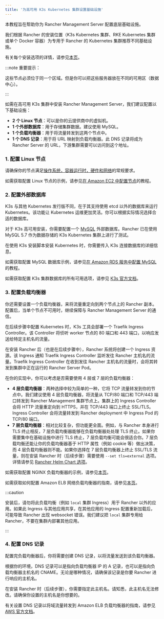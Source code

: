 ```yaml
---
title: '为高可用 K3s Kubernetes 集群设置基础设施'
---
```


本教程旨在帮助你为 Rancher Management Server 配置底层基础设施。

我们根据 Rancher 的安装位置（K3s Kubernetes 集群、RKE Kubernetes 集群或单个 Docker 容器）为专用于 Rancher 的 Kubernetes 集群推荐不同基础设施。

有关每个安装选项的详情，请参见[本页](../../../pages-for-subheaders/installation-and-upgrade.md)。

:::note 重要提示：

这些节点必须位于同一个区域。但是你可以把这些服务器放在不同的可用区（数据中心）。

:::

如需在高可用 K3s 集群中安装 Rancher Management Server，我们建议配置以下基础设施：

- **2 个 Linux 节点**：可以是你的云提供商中的虚拟机。
- **1 个外部数据库**：用于存储集群数据。建议使用 MySQL。
- **1 个负载均衡器**：用于将流量转发到这两个节点中。
- **1 个 DNS 记录**：用于将 URL 映射到负载均衡器。此 DNS 记录将成为 Rancher Server 的 URL，下游集群需要可以访问到这个地址。

### 1. 配置 Linux 节点

请确保你的节点满足[操作系统，容器运行时，硬件和网络](../../../pages-for-subheaders/installation-requirements.md)的常规要求。

如需获取配置 Linux 节点的示例，请参见[在 Amazon EC2 中配置节点](nodes-in-amazon-ec2.md)的教程。

### 2. 配置外部数据库

K3s 与其他 Kubernetes 发行版不同，在于其支持使用 etcd 以外的数据库来运行 Kubernetes。该功能让 Kubernetes 运维更加灵活。你可以根据实际情况选择合适的数据库。

对于 K3s 高可用安装，你需要配置一个 [MySQL](https://www.mysql.com/) 外部数据库。Rancher 已在使用 MySQL 5.7 作为数据存储的 K3s Kubernetes 集群上进行了测试。

在使用 K3s 安装脚本安装 Kubernetes 时，你需要传入 K3s 连接数据库的详细信息。

如需获取配置 MySQL 数据库示例，请参见[在 Amazon RDS 服务中配置 MySQL](mysql-database-in-amazon-rds.md) 的教程。

如需获取配置 K3s 集群数据库的所有可用选项，请参见 [K3s 官方文档](https://rancher.com/docs/k3s/latest/en/installation/datastore/)。

### 3. 配置负载均衡器

你还需要设置一个负载均衡器，来将流量重定向到两个节点上的 Rancher 副本。配置后，当单个节点不可用时，继续保障与 Rancher Management Server 的通信。

在后续步骤中配置 Kubernetes 时，K3s 工具会部署一个 Traefik Ingress Controller。该 Controller 将侦听 worker 节点的 80 端口和 443 端口，以响应发送给特定主机名的流量。

在安装 Rancher 后（也是在后续步骤中），Rancher 系统将创建一个 Ingress 资源。该 Ingress 通知 Traefik Ingress Controller 监听发往 Rancher 主机名的流量。Traefik Ingress Controller 在收到发往 Rancher 主机名的流量时，会将其转发到集群中正在运行的 Rancher Server Pod。

在你的实现中，你可以考虑是否需要使用 4 层或 7 层的负载均衡器：

- **4 层负载均衡器**：两种选择中较为简单的一种，它将 TCP 流量转发到你的节点中。我们建议使用 4 层负载均衡器，将流量从 TCP/80 端口和 TCP/443 端口转发到 Rancher Management 集群节点上。集群上的 Ingress Controller 会将 HTTP 流量重定向到 HTTPS，并在 TCP/443 端口上终止 SSL/TLS。Ingress Controller 会将流量转发到 Rancher deployment 中 Ingress Pod 的 TCP/80 端口。
- **7 层负载均衡器**：相对比较复杂，但功能更全面。例如，与 Rancher 本身进行 TLS 终止相反，7 层负载均衡器能够在负载均衡器处处理 TLS 终止。如果你需要集中在基础设施中进行 TLS 终止，7 层负载均衡可能会很适合你。7 层负载均衡还能让你的负载均衡器基于 HTTP 属性（例如 cookie 等）做出决策，而 4 层负载均衡器则不能。如果你选择在 7 层负载均衡器上终止 SSL/TLS 流量，则在安装 Rancher 时（后续步骤）需要使用 `--set tls=external` 选项。详情请参见 [Rancher Helm Chart 选项](../../../getting-started/installation-and-upgrade/installation-references/helm-chart-options.md#外部-tls-终止)。

如需获取配置 NGINX 负载均衡器的示例，请参见[本页](nginx-load-balancer.md)。

如需获取如何配置 Amazon ELB 网络负载均衡器的指南，请参见[本页](amazon-elb-load-balancer.md)。

:::caution

安装后，请勿将此负载均衡（例如 `local` 集群 Ingress）用于 Rancher 以外的应用。如果此 Ingress 与其他应用共享，在其他应用的 Ingress 配置重新加载后，可能导致 Rancher 出现 websocket 错误。我们建议把 `local` 集群专用给 Rancher，不要在集群内部署其他应用。

:::

### 4. 配置 DNS 记录

配置完负载均衡器后，你将需要创建 DNS 记录，以将流量发送到该负载均衡器。

根据你的环境，DNS 记录可以是指向负载均衡器 IP 的 A 记录，也可以是指向负载均衡器主机名的 CNAME。无论是哪种情况，请确保该记录是你要 Rancher 进行响应的主机名。

在安装 Rancher 时（后续步骤），你需要指定此主机名。请知悉，此主机名无法修改。请确保你设置的主机名是你想要的。

有关设置 DNS 记录以将域流量转发到 Amazon ELB 负载均衡器的指南，请参见 [AWS 官方文档](https://docs.aws.amazon.com/Route53/latest/DeveloperGuide/routing-to-elb-load-balancer)。
